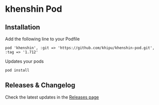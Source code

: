 # khenshin Pod

## Installation

Add the following line to your Podfile

    pod 'khenshin', :git => 'https://github.com/khipu/khenshin-pod.git', :tag => '1.712'

Updates your pods

    pod install


## Releases & Changelog

Check the latest updates in the [Releases page](https://github.com/khipu/khenshin-pod/releases)
